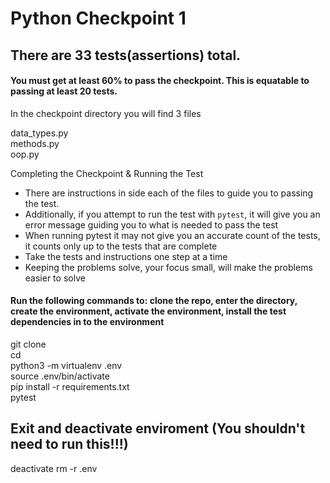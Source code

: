 # Python Checkpoint 1

## There are 33 tests(assertions) total. 

#### You must get at least 60% to pass the checkpoint. This is equatable to passing at least 20 tests.

In the checkpoint directory you will find 3 files

data_types.py</br>
methods.py</br>
oop.py

Completing the Checkpoint & Running the Test
- There are instructions in side each of the files to guide you to passing the test.
- Additionally, if you attempt to run the test with `pytest`, it will give you an error message guiding you to what is needed to pass the test
- When running pytest it may not give you an accurate count of the tests, it counts only up to the tests that are complete
- Take the tests and instructions one step at a time
- Keeping the problems solve, your focus small, will make the problems easier to solve

#### Run the following commands to: clone the repo, enter the directory, create the environment, activate the environment, install the test dependencies in to the environment 
git clone </br>
cd </br>
python3 -m virtualenv .env</br>
source .env/bin/activate</br>
pip install -r requirements.txt</br>
pytest

## Exit and deactivate enviroment (You shouldn't need to run this!!!)
deactivate
rm -r .env
